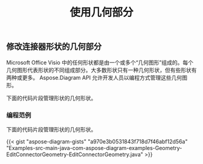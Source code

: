 ﻿---
title: 使用几何部分
type: docs
weight: 180
url: /zh/java/working-with-geometry-section/
---
## **修改连接器形状的几何部分**
Microsoft Office Visio 中的任何形状都是由一个或多个“几何图形”组成的。每个几何图形代表形状的不同组成部分。大多数形状只有一种几何形状，但有些形状有两种或更多。 Aspose.Diagram API 允许开发人员以编程方式管理这些几何图形。

下面的代码片段管理形状的几何形状。
### **编程范例**
下面的代码片段管理形状的几何形状。

{{< gist "aspose-diagram-gists" "a970e3b0531843f718d7f46abf12d56a" "Examples-src-main-java-com-aspose-diagram-examples-Geometry-EditConnectorGeometry-EditConnectorGeometry.java" >}}
